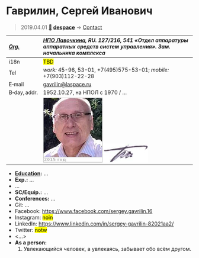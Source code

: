 # Гаврилин, Сергей Иванович
> 2019.04.01 **[🚀](../index/index.md) [despace](index.md)** → [Contact](contact.md)

|*[Org.](contact.md)*|*[НПО Лавочкина](zz_lav.md), RU. 127/216, 541 «Отдел аппаратуры аппаратных средств систем управления». Зам. начальника комплекса*|
|:--|:--|
|i18n|<mark>TBD</mark>|
|Tel|*work:* 45-96, 53-01, +7(495)575-53-01; *mobile:* +7(903)112-22-28|
|E‑mail|<gavrilin@laspace.ru>|
|B‑day, addr.|1952.10.27, на НПОЛ с 1970 / …|
||[![](f/contact/g/gavrilin1_photo_thumb.jpg)](f/contact/g/gavrilin1_photo.jpg) [![](f/contact/g/gavrilin1_sign_thumb.jpg)](f/contact/g/gavrilin1_sign.png)|

   - **[Education](edu.md):** …
   - **Exp.:** …
   - …
   - **SC/Equip.:** …
   - **Conferences:** …
   - Git: …
   - Facebook: <https://www.facebook.com/sergey.gavrilin.16>
   - Instagram: <mark>noin</mark>
   - LinkedIn: <https://www.linkedin.com/in/sergey-gavrilin-82021aa2/>
   - Twitter: <mark>notw</mark>
   - <…>
   - **As a person:**
      1. Увлекающийся человек, а увлекаясь, забывает обо всём другом.
